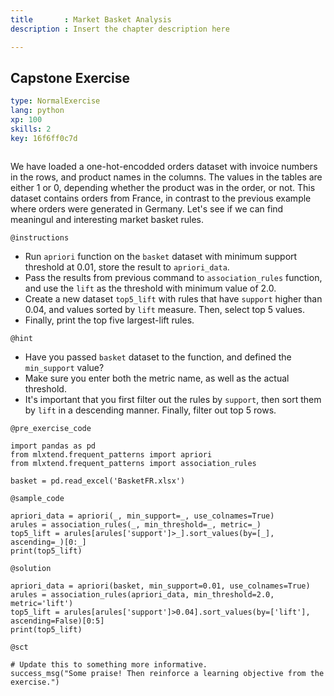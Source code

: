 ```yaml
---
title       : Market Basket Analysis
description : Insert the chapter description here

---
```

## Capstone Exercise

```yaml
type: NormalExercise
lang: python
xp: 100
skills: 2
key: 16f6ff0c7d



```

We have loaded a one-hot-encodded orders dataset with invoice numbers in the rows, and product names in the columns. The values in the tables are either 1 or 0, depending whether the product was in the order, or not. This dataset contains orders from France, in contrast to the previous example where orders were generated in Germany. Let's see if we can find meaningul and interesting market basket rules.

`@instructions`
- Run `apriori` function on the `basket` dataset with minimum support threshold at 0.01, store the result to `apriori_data`.
- Pass the results from previous command to `association_rules` function, and use the `lift` as the threshold with minimum value of 2.0.
- Create a new dataset `top5_lift` with rules that have `support` higher than 0.04, and values sorted by `lift` measure. Then, select top 5 values.
- Finally, print the top five largest-lift rules.

`@hint`
- Have you passed `basket` dataset to the function, and defined the `min_support` value? 
- Make sure you enter both the metric name, as well as the actual threshold.
- It's important that you first filter out the rules by `support`, then sort them by `lift` in a descending manner. Finally, filter out top 5 rows.

`@pre_exercise_code`
```{python}
import pandas as pd
from mlxtend.frequent_patterns import apriori
from mlxtend.frequent_patterns import association_rules

basket = pd.read_excel('BasketFR.xlsx')
```
`@sample_code`
```{python}
apriori_data = apriori(_, min_support=_, use_colnames=True)
arules = association_rules(_, min_threshold=_, metric=_)
top5_lift = arules[arules['support']>_].sort_values(by=[_], ascending=_)[0:_]
print(top5_lift)
```
`@solution`
```{python}
apriori_data = apriori(basket, min_support=0.01, use_colnames=True)
arules = association_rules(apriori_data, min_threshold=2.0, metric='lift')
top5_lift = arules[arules['support']>0.04].sort_values(by=['lift'], ascending=False)[0:5]
print(top5_lift)
```
`@sct`
```{python}
# Update this to something more informative.
success_msg("Some praise! Then reinforce a learning objective from the exercise.")
```




